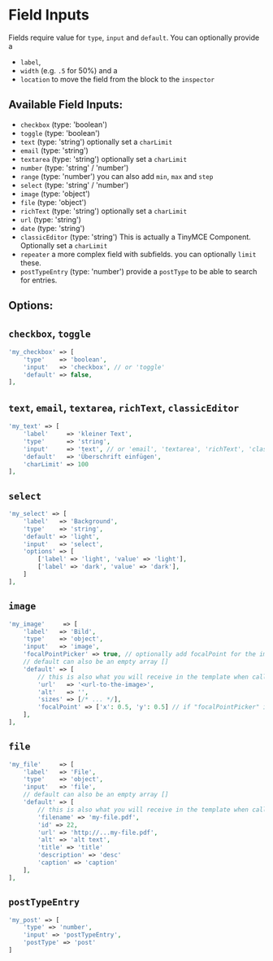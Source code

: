 # Field Inputs

Fields require value for `type`, `input` and `default`.
You can optionally provide a 
- `label`,
- `width` (e.g. `.5` for 50%) and a 
- `location` to move the field from the block to the `inspector`

## Available Field Inputs:
- `checkbox` (type: 'boolean')
- `toggle` (type: 'boolean')
- `text` (type: 'string') optionally set a `charLimit`
- `email` (type: 'string') 
- `textarea` (type: 'string') optionally set a `charLimit`
- `number` (type: 'string' / 'number')
- `range` (type: 'number') you can also add `min`, `max` and `step`
- `select` (type: 'string' / 'number')
- `image` (type: 'object')
- `file` (type: 'object')
- `richText` (type: 'string') optionally set a `charLimit`
- `url` (type: 'string')
- `date` (type: 'string')
- `classicEditor` (type: 'string') This is actually a TinyMCE Component. Optionally set a `charLimit`
- `repeater` a more complex field with subfields. you can optionally `limit` these.
- `postTypeEntry` (type: 'number') provide a `postType` to be able to search for entries.

## Options:

## `checkbox`, `toggle`

```php
'my_checkbox' => [
    'type'    => 'boolean',
    'input'   => 'checkbox', // or 'toggle'
    'default' => false,
],
```

## `text`, `email`, `textarea`, `richText`, `classicEditor`

```php
'my_text' => [
    'label'     => 'kleiner Text',
    'type'      => 'string',
    'input'     => 'text', // or 'email', 'textarea', 'richText', 'classicEditor'
    'default'   => 'Überschrift einfügen',
    'charLimit' => 100
],
```

## `select`

```php
'my_select' => [
    'label'   => 'Background',
    'type'    => 'string',
    'default' => 'light',
    'input'	  => 'select',
    'options' => [
        ['label' => 'light', 'value' => 'light'],
        ['label' => 'dark', 'value' => 'dark'],
    ]
],
```

## `image`

```php
'my_image'     => [
    'label'   => 'Bild',
    'type'    => 'object',
    'input'   => 'image',
    'focalPointPicker' => true, // optionally add focalPoint for the image
    // default can also be an empty array []
    'default' => [
        // this is also what you will receive in the template when calling $block->field_value
        'url'   => '<url-to-the-image>',
        'alt'   => '',
        'sizes' => [/* ... */],
        'focalPoint' => ['x': 0.5, 'y': 0.5] // if "focalPointPicker" is true
    ],
],
```

## `file`

```php
'my_file'     => [
    'label'   => 'File',
    'type'    => 'object',
    'input'   => 'file',
    // default can also be an empty array []
    'default' => [
        // this is also what you will receive in the template when calling $block->field_value
        'filename' => 'my-file.pdf',
        'id' => 22,
        'url' => 'http://...my-file.pdf',
        'alt' => 'alt text',
        'title' => 'title'
        'description' => 'desc'
        'caption' => 'caption'
    ],
],
```

## `postTypeEntry`

```php
'my_post' => [
    'type' => 'number',
    'input' => 'postTypeEntry',
    'postType' => 'post'
]
```